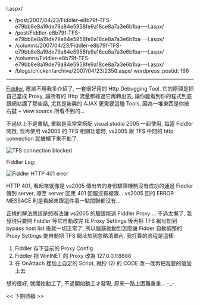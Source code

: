 I.aspx/
  - /post/2007/04/23/Fiddler-e8b79f-TFS-e79bb8e8a19de79a84e5958fe9a18ce8a7a3e6b1ba---I.aspx/
  - /post/Fiddler-e8b79f-TFS-e79bb8e8a19de79a84e5958fe9a18ce8a7a3e6b1ba---I.aspx/
  - /columns/2007/04/23/Fiddler-e8b79f-TFS-e79bb8e8a19de79a84e5958fe9a18ce8a7a3e6b1ba---I.aspx/
  - /columns/Fiddler-e8b79f-TFS-e79bb8e8a19de79a84e5958fe9a18ce8a7a3e6b1ba---I.aspx/
  - /blogs/chicken/archive/2007/04/23/2350.aspx/
wordpress_postid: 166
---

[Fiddler](http://www.fiddler2.com/), 應該不用我多介紹了, 一套很好用的 Http Debugging Tool. 它的原理是把自己當成 Proxy, 讓所有的 Http 流量都經過它再轉出去, 讓你能看到你的程式到底跟網站講了那些話, 尤其是新興的 AJAX 更需要這種 Tools, 因為一堆東西是你按右鍵 + view source 所看不到的...

不過以上不是重點, 重點是我常常搭配 visual studio 2005 一起使用, 每當 Fiddler 開啟, 我再使用 vs2005 的 TFS 相關功能時, vs2005 跟 TFS 中間的 http connection 就被欄下來不動了.

![TFS connection blocked](/images/2007-04-23-fiddler-tfs-conflict-solution-part-1/image07.png)

Fiddler Log:

![Fiddler HTTP 401 error](/images/2007-04-23-fiddler-tfs-conflict-solution-part-1/image012.png)

HTTP 401, 看起來就像是 vs2005 傳出去的身份驗證機制沒有成功的通過 Fiddler 傳到 server, 導至 server 回應 401 回報沒有權限... vs2005 回的 ERROR MESSAGE 則是看起來跟這件事一點關聯都沒有...

正規的解法應該是想辦法讓 vs2005 的驗證能過 Fiddler Proxy ... 不過太懶了, 我發現只要開 Fiddler 等它自動改完 IE Proxy Settings 後再把 TFS 網址加到 bypass host list 後就一切正常了, 所以腦筋就動到怎麼讓 Fidder 自動調整的 Proxy Settings 能自動把 TFS 網址加到忽略清單內. 我打算的流程是這樣:

1. Fiddler 存下目前的 Proxy Config 
2. Fiddler 把 WinINET 的 Proxy 改為 127.0.0.1:8888 
3. 在 OnAttach 裡加上自定的 Script, 就抄 (2) 的 CODE 改一改再把我要的值加上去

想的很好, 就開始動工了, 不過開始動工才發現, 原來一路上困難重重... -_-

<< 下期待續 >>